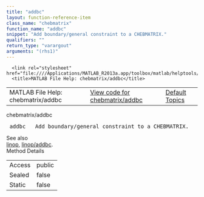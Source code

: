 ```yaml
---
title: "addbc"
layout: function-reference-item
class_name: "chebmatrix"
function_name: "addbc"
snippet: "Add boundary/general constraint to a CHEBMATRIX."
qualifiers: ""
return_type: "varargout"
arguments: "(rhs1)"
---
```


<html>
   <head>
      <meta http-equiv="Content-Type" content="text/html; charset=utf-8">
   
      <link rel="stylesheet" href="file:////Applications/MATLAB_R2013a.app/toolbox/matlab/helptools/private/helpwin.css">
      <title>MATLAB File Help: chebmatrix/addbc</title>
   </head>
   <body>
      <!--Single-page help-->
      <table border="0" cellspacing="0" width="100%">
         <tr class="subheader">
            <td class="headertitle">MATLAB File Help: chebmatrix/addbc</td>
            <td class="subheader-left"><a href="matlab:edit chebmatrix/addbc">View code for chebmatrix/addbc</a></td>
            <td class="subheader-right"><a href="matlab:helpwin">Default Topics</a></td>
         </tr>
      </table>
      <div class="title">chebmatrix/addbc</div>
      <div class="helptext"><pre><!--helptext --> <span class="helptopic">addbc</span>   Add boundary/general constraint to a CHEBMATRIX.</pre></div><!--after help --><!--seeAlso--><div class="footerlinktitle">See also</div><div class="footerlink"> <a href="matlab:helpwin linop">linop</a>, <a href="matlab:helpwin linop/addbc">linop/addbc</a>.
</div>
      <!--Method-->
      <div class="sectiontitle">Method Details</div>
      <table class="class-details">
         <tr>
            <td class="class-detail-label">Access</td>
            <td>public</td>
         </tr>
         <tr>
            <td class="class-detail-label">Sealed</td>
            <td>false</td>
         </tr>
         <tr>
            <td class="class-detail-label">Static</td>
            <td>false</td>
         </tr>
      </table>
   </body>
</html>
